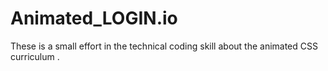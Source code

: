 # Animated_LOGIN.io
These is a small effort in the technical coding skill about the animated CSS curriculum .
